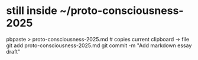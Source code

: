 # still inside ~/proto-consciousness-2025
pbpaste > proto-consciousness-2025.md   # copies current clipboard → file
git add proto-consciousness-2025.md
git commit -m "Add markdown essay draft"